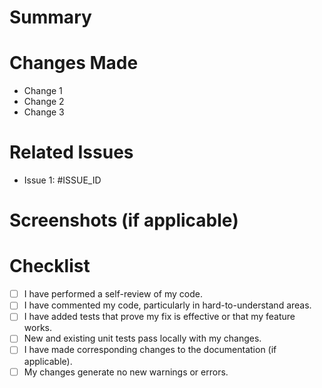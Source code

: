 # Summary

<!-- Provide a short summary explaining the purpose of this pull request. -->

# Changes Made

<!-- List the changes that were made in this pull request. -->

- Change 1
- Change 2
- Change 3

# Related Issues

<!-- List any related issues or tickets, including links to them. -->

- Issue 1: #ISSUE_ID

# Screenshots (if applicable)

<!-- If there are any visual changes, provide screenshots or GIFs. -->

# Checklist

<!-- Ensure that your pull request meets the following requirements. -->

- [ ] I have performed a self-review of my code.
- [ ] I have commented my code, particularly in hard-to-understand areas.
- [ ] I have added tests that prove my fix is effective or that my feature works.
- [ ] New and existing unit tests pass locally with my changes.
- [ ] I have made corresponding changes to the documentation (if applicable).
- [ ] My changes generate no new warnings or errors.
